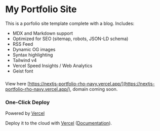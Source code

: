 # My Portfolio Site

This is a porfolio site template complete with a blog. Includes:

- MDX and Markdown support
- Optimized for SEO (sitemap, robots, JSON-LD schema)
- RSS Feed
- Dynamic OG images
- Syntax highlighting
- Tailwind v4
- Vercel Speed Insights / Web Analytics
- Geist font

###
View here [https://nextjs-portfolio-rho-navy.vercel.app/](https://nextjs-portfolio-rho-navy.vercel.app/), domain coming soon.

### One-Click Deploy

Powered by [Vercel](https://vercel.com?utm_source=github&utm_medium=readme&utm_campaign=vercel-examples)

Deploy it to the cloud with [Vercel](https://vercel.com/templates) ([Documentation](https://nextjs.org/docs/app/building-your-application/deploying)).
